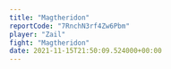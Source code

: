 ```yaml
---
title: "Magtheridon"
reportCode: "7RnchN3rf4Zw6Pbm"
player: "Zail"
fight: "Magtheridon"
date: 2021-11-15T21:50:09.524000+00:00
---
```

